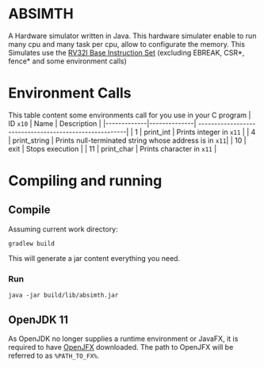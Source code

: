 # ABSIMTH
A Hardware simulator written in Java.
This hardware simulater enable to run many cpu and many task per cpu, allow to configurate the memory.
This Simulates use the [RV32I Base Instruction Set](https://content.riscv.org/wp-content/uploads/2017/05/riscv-spec-v2.2.pdf) (excluding EBREAK, CSR*, fence* and some environment calls)

# Environment Calls
This table content some environments call for you use in your C program
| ID `x10`    | Name         | Description                                            |
|-------------|--------------| -------------------------------------------------------|
| 1           | print_int    | Prints integer in `x11`                                |
| 4           | print_string | Prints null-terminated string whose address is in `x11`|
| 10          | exit         | Stops execution                                        |
| 11          | print_char   | Prints character in `x11`                              |

# Compiling and running
## Compile
Assuming current work directory:
```
gradlew build
```
This will generate a jar content everything you need.
### Run
```
java -jar build/lib/absimth.jar
```
## OpenJDK 11
As OpenJDK no longer supplies a runtime environment or JavaFX, it is required to have [OpenJFX](https://openjfx.io/) downloaded.
The path to OpenJFX will be referred to as `%PATH_TO_FX%`.
